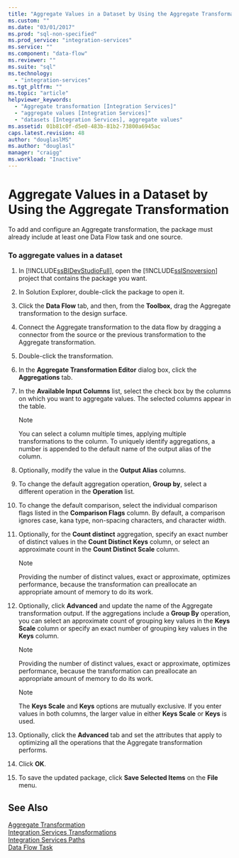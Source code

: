 ```yaml
---
title: "Aggregate Values in a Dataset by Using the Aggregate Transformation | Microsoft Docs"
ms.custom: ""
ms.date: "03/01/2017"
ms.prod: "sql-non-specified"
ms.prod_service: "integration-services"
ms.service: ""
ms.component: "data-flow"
ms.reviewer: ""
ms.suite: "sql"
ms.technology: 
  - "integration-services"
ms.tgt_pltfrm: ""
ms.topic: "article"
helpviewer_keywords: 
  - "Aggregate transformation [Integration Services]"
  - "aggregate values [Integration Services]"
  - "datasets [Integration Services], aggregate values"
ms.assetid: 01b81c0f-d5e0-483b-81b2-73800a6945ac
caps.latest.revision: 48
author: "douglaslMS"
ms.author: "douglasl"
manager: "craigg"
ms.workload: "Inactive"
---
```

# Aggregate Values in a Dataset by Using the Aggregate Transformation
  To add and configure an Aggregate transformation, the package must already include at least one Data Flow task and one source.  
  
### To aggregate values in a dataset  
  
1.  In [!INCLUDE[ssBIDevStudioFull](../../../includes/ssbidevstudiofull-md.md)], open the [!INCLUDE[ssISnoversion](../../../includes/ssisnoversion-md.md)] project that contains the package you want.  
  
2.  In Solution Explorer, double-click the package to open it.  
  
3.  Click the **Data Flow** tab, and then, from the **Toolbox**, drag the Aggregate transformation to the design surface.  
  
4.  Connect the Aggregate transformation to the data flow by dragging a connector from the source or the previous transformation to the Aggregate transformation.  
  
5.  Double-click the transformation.  
  
6.  In the **Aggregate Transformation Editor** dialog box, click the **Aggregations** tab.  
  
7.  In the **Available Input Columns** list, select the check box by the columns on which you want to aggregate values. The selected columns appear in the table.  
  
    > [!NOTE]  
    >  You can select a column multiple times, applying multiple transformations to the column. To uniquely identify aggregations, a number is appended to the default name of the output alias of the column.  
  
8.  Optionally, modify the value in the **Output Alias** columns.  
  
9. To change the default aggregation operation, **Group by**, select a different operation in the **Operation** list.  
  
10. To change the default comparison, select the individual comparison flags listed in the **Comparison Flags** column. By default, a comparison ignores case, kana type, non-spacing characters, and character width.  
  
11. Optionally, for the **Count distinct** aggregation, specify an exact number of distinct values in the **Count Distinct Keys** column, or select an approximate count in the **Count Distinct Scale** column.  
  
    > [!NOTE]  
    >  Providing the number of distinct values, exact or approximate, optimizes performance, because the transformation can preallocate an appropriate amount of memory to do its work.  
  
12. Optionally, click **Advanced** and update the name of the Aggregate transformation output. If the aggregations include a **Group By** operation, you can select an approximate count of grouping key values in the **Keys Scale** column or specify an exact number of grouping key values in the **Keys** column.  
  
    > [!NOTE]  
    >  Providing the number of distinct values, exact or approximate, optimizes performance, because the transformation can preallocate an appropriate amount of memory to do its work.  
  
    > [!NOTE]  
    >  The **Keys Scale** and **Keys** options are mutually exclusive. If you enter values in both columns, the larger value in either **Keys Scale** or **Keys** is used.  
  
13. Optionally, click the **Advanced** tab and set the attributes that apply to optimizing all the operations that the Aggregate transformation performs.  
  
14. Click **OK**.  
  
15. To save the updated package, click **Save Selected Items** on the **File** menu.  
  
## See Also  
 [Aggregate Transformation](../../../integration-services/data-flow/transformations/aggregate-transformation.md)   
 [Integration Services Transformations](../../../integration-services/data-flow/transformations/integration-services-transformations.md)   
 [Integration Services Paths](../../../integration-services/data-flow/integration-services-paths.md)   
 [Data Flow Task](../../../integration-services/control-flow/data-flow-task.md)  
  
  

